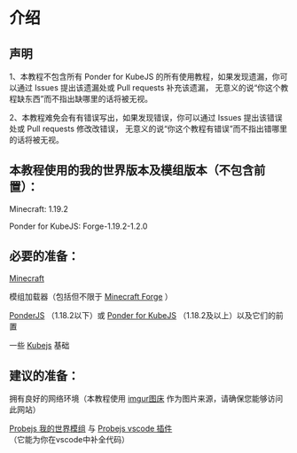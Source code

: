 # 介绍

## 声明

1、本教程不包含所有 Ponder for KubeJS 的所有使用教程，如果发现遗漏，你可以通过 Issues 提出该遗漏处或 Pull requests 补充该遗漏， 无意义的说“你这个教程缺东西”而不指出缺哪里的话将被无视。

2、本教程难免会有有错误写出，如果发现错误，你可以通过 Issues 提出该错误处或 Pull requests 修改改错误， 无意义的说“你这个教程有错误”而不指出错哪里的话将被无视。

## 本教程使用的我的世界版本及模组版本（不包含前置）：

Minecraft: 1.19.2

Ponder for KubeJS:  Forge-1.19.2-1.2.0

## 必要的准备：

[Minecraft](https://www.minecraft.net/)

模组加载器（包括但不限于 [Minecraft Forge](https://forums.minecraftforge.net/) ）

[PonderJS](https://www.curseforge.com/minecraft/mc-mods/ponderjs) （1.18.2以下）或  [Ponder for KubeJS](https://www.curseforge.com/minecraft/mc-mods/ponder) （1.18.2及以上）以及它们的前置

一些 [Kubejs](https://www.curseforge.com/minecraft/mc-mods/kubejs) 基础

## 建议的准备：

拥有良好的网络环境（本教程使用 [imgur图床](https://imgur.com/) 作为图片来源，请确保您能够访问此网站）

[Probejs 我的世界模组](https://www.curseforge.com/minecraft/mc-mods/probejs) 与 [Probejs vscode 插件](https://marketplace.visualstudio.com/items?itemName=Prunoideae.probejs)（它能为你在vscode中补全代码）

